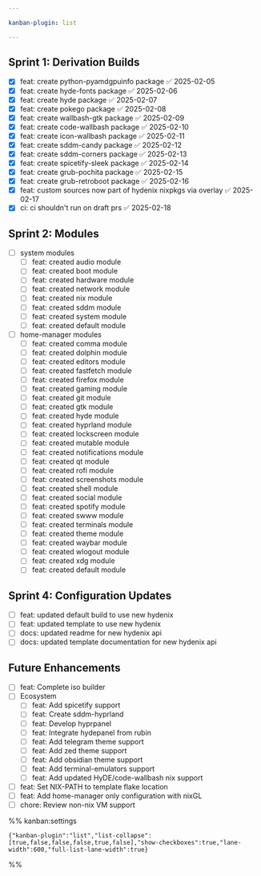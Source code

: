 ```yaml
---

kanban-plugin: list

---
```


## Sprint 1: Derivation Builds

- [x] feat: create python-pyamdgpuinfo package ✅ 2025-02-05
- [x] feat: create hyde-fonts package ✅ 2025-02-06
- [x] feat: create hyde package ✅ 2025-02-07
- [x] feat: create pokego package ✅ 2025-02-08
- [x] feat: create wallbash-gtk package ✅ 2025-02-09
- [x] feat: create code-wallbash package ✅ 2025-02-10
- [x] feat: create icon-wallbash package ✅ 2025-02-11
- [x] feat: create sddm-candy package ✅ 2025-02-12
- [x] feat: create sddm-corners package ✅ 2025-02-13
- [x] feat: create spicetify-sleek package ✅ 2025-02-14
- [x] feat: create grub-pochita package ✅ 2025-02-15
- [x] feat: create grub-retroboot package ✅ 2025-02-16
- [x] feat: custom sources now part of hydenix nixpkgs via overlay ✅ 2025-02-17
- [x] ci: ci shouldn't run on draft prs ✅ 2025-02-18

## Sprint 2: Modules

- [ ] system modules
  - [ ] feat: created audio module
  - [ ] feat: created boot module
  - [ ] feat: created hardware module
  - [ ] feat: created network module
  - [ ] feat: created nix module
  - [ ] feat: created sddm module
  - [ ] feat: created system module
  - [ ] feat: created default module
- [ ] home-manager modules
  - [ ] feat: created comma module
  - [ ] feat: created dolphin module
  - [ ] feat: created editors module
  - [ ] feat: created fastfetch module
  - [ ] feat: created firefox module
  - [ ] feat: created gaming module
  - [ ] feat: created git module
  - [ ] feat: created gtk module
  - [ ] feat: created hyde module
  - [ ] feat: created hyprland module
  - [ ] feat: created lockscreen module
  - [ ] feat: created mutable module
  - [ ] feat: created notifications module
  - [ ] feat: created qt module
  - [ ] feat: created rofi module
  - [ ] feat: created screenshots module
  - [ ] feat: created shell module
  - [ ] feat: created social module
  - [ ] feat: created spotify module
  - [ ] feat: created swww module
  - [ ] feat: created terminals module
  - [ ] feat: created theme module
  - [ ] feat: created waybar module
  - [ ] feat: created wlogout module
  - [ ] feat: created xdg module
  - [ ] feat: created default module

## Sprint 4: Configuration Updates

- [ ] feat: updated default build to use new hydenix
- [ ] feat: updated template to use new hydenix
- [ ] docs: updated readme for new hydenix api
- [ ] docs: updated template documentation for new hydenix api

## Future Enhancements

- [ ] feat: Complete iso builder
- [ ] Ecosystem
  - [ ] feat: Add spicetify support
  - [ ] feat: Create sddm-hyprland
  - [ ] feat: Develop hyprpanel
  - [ ] feat: Integrate hydepanel from rubin
  - [ ] feat: Add telegram theme support
  - [ ] feat: Add zed theme support
  - [ ] feat: Add obsidian theme support
  - [ ] feat: Add terminal-emulators support
  - [ ] feat: Add updated HyDE/code-wallbash nix support
- [ ] feat: Set NIX-PATH to template flake location
- [ ] feat: Add home-manager only configuration with nixGL
- [ ] chore: Review non-nix VM support

%% kanban:settings
```
{"kanban-plugin":"list","list-collapse":[true,false,false,false,true,false],"show-checkboxes":true,"lane-width":600,"full-list-lane-width":true}
```
%%